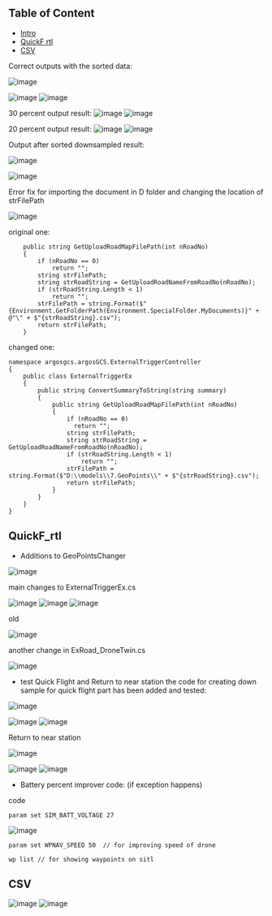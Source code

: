 ## Table of Content
* [Intro](#intro)
* [QuickF rtl](#quickf_rtl)
* [CSV](#csv)

Correct outputs with the sorted data:

![image](https://github.com/UbaydullohML/VS-Projects/assets/75980506/7f27f631-a082-495a-9851-8d17aab0b689)

![image](https://github.com/UbaydullohML/VS-Projects/assets/75980506/e7b4ffa0-a65c-48e7-a527-399a0b8f8251)
![image](https://github.com/UbaydullohML/VS-Projects/assets/75980506/7e714366-3fe6-48c4-b521-3b8b3326bfca)

30 percent output result:
![image](https://github.com/UbaydullohML/VS-Projects/assets/75980506/1248dbb3-5db2-4116-964d-003690e21264)
![image](https://github.com/UbaydullohML/VS-Projects/assets/75980506/0cb81cf2-a1f1-48d6-8ca1-3f0525a374c5)


20 percent output result:
![image](https://github.com/UbaydullohML/VS-Projects/assets/75980506/98833cf5-5f2e-462c-bb17-f340a55e364a)
![image](https://github.com/UbaydullohML/VS-Projects/assets/75980506/46cdeb5a-53ee-4f7f-bc08-93981434e325)


Output after sorted downsampled result:

![image](https://github.com/UbaydullohML/VS-Projects/assets/75980506/137b1664-5aa4-4c23-9a6d-8d419567c81f)

![image](https://github.com/UbaydullohML/VS-Projects/assets/75980506/24c54a47-e7fe-4a15-9bf5-3a1a8320c5ae)

Error fix for importing the document in D folder and changing the location of strFilePath 

![image](https://github.com/UbaydullohML/VS-Projects/assets/75980506/a62b83aa-176b-4698-aafe-399c873d43a1)



original one:

        public string GetUploadRoadMapFilePath(int nRoadNo)
        {
            if (nRoadNo == 0)
                return "";
            string strFilePath;
            string strRoadString = GetUploadRoadNameFromRoadNo(nRoadNo);
            if (strRoadString.Length < 1)
                return "";
            strFilePath = string.Format($"{Environment.GetFolderPath(Environment.SpecialFolder.MyDocuments)}" + @"\" + $"{strRoadString}.csv");
            return strFilePath;
        }



changed one:

    namespace argosgcs.argosGCS.ExternalTriggerController
    {
        public class ExternalTriggerEx
        {
            public string ConvertSummaryToString(string summary)
            {
                public string GetUploadRoadMapFilePath(int nRoadNo)
                {
                    if (nRoadNo == 0)
                      return "";
                    string strFilePath;
                    string strRoadString = GetUploadRoadNameFromRoadNo(nRoadNo);
                    if (strRoadString.Length < 1)
                        return "";
                    strFilePath = string.Format($"D:\\models\\7.GeoPoints\\" + $"{strRoadString}.csv");
                    return strFilePath;
                }
            }
        }
    }

## QuickF_rtl
- Additions to GeoPointsChanger

![image](https://github.com/UbaydullohML/VS-Projects/assets/75980506/830de4aa-54a9-4963-b9cc-64bce02928c6)

main changes to ExternalTriggerEx.cs
  
![image](https://github.com/UbaydullohML/VS-Projects/assets/75980506/8f9b8cdf-83b9-414f-8cff-936dd2ae54ca)
![image](https://github.com/UbaydullohML/VS-Projects/assets/75980506/80bf62ef-7c2d-4054-93fd-74101825b8c4)
![image](https://github.com/UbaydullohML/VS-Projects/assets/75980506/a0cde3e6-f7c8-41fe-a9b7-faa982c2a613)

old

![image](https://github.com/UbaydullohML/VS-Projects/assets/75980506/c08bfa80-6db1-421f-8780-2e47ce5e2169)

another change in ExRoad_DroneTwin.cs

![image](https://github.com/UbaydullohML/VS-Projects/assets/75980506/f617854c-04ef-4d1a-b2e4-624d9599e115)

- test
Quick Flight and Return to near station
the code for creating down sample for quick flight part has been added and tested:

![image](https://github.com/UbaydullohML/VS-Projects/assets/75980506/8df490ea-d5c2-4491-a8f2-6ab9865986a8)

![image](https://github.com/UbaydullohML/VS-Projects/assets/75980506/88c673be-17f0-4402-9d5c-26142eb02a0d)
![image](https://github.com/UbaydullohML/VS-Projects/assets/75980506/be789722-fd15-4ad8-854c-fd324b9210b5)

Return to near station

![image](https://github.com/UbaydullohML/VS-Projects/assets/75980506/88a99bb2-6849-4fcc-9805-079cd6d6f17f)

![image](https://github.com/UbaydullohML/VS-Projects/assets/75980506/ead57f39-bf02-4069-b84d-70b26cd251f7)
![image](https://github.com/UbaydullohML/VS-Projects/assets/75980506/68b09d96-ef5e-4bb4-96cd-7450f10d3b9b)


- Battery percent improver code: (if exception happens)

code

    param set SIM_BATT_VOLTAGE 27
    
![image](https://github.com/UbaydullohML/VS-Projects/assets/75980506/167c6bc7-35a4-4df1-8ab9-3ffb04ecbcc8)

    param set WPNAV_SPEED 50  // for improving speed of drone

    wp list // for showing waypoints on sitl



## CSV

![image](https://github.com/UbaydullohML/VS-Projects/assets/75980506/bf38d32c-26bc-49b3-aa38-8dac0e5d9abf)
![image](https://github.com/UbaydullohML/VS-Projects/assets/75980506/47a7fd0d-915b-4374-826b-f874d37a86ae)

